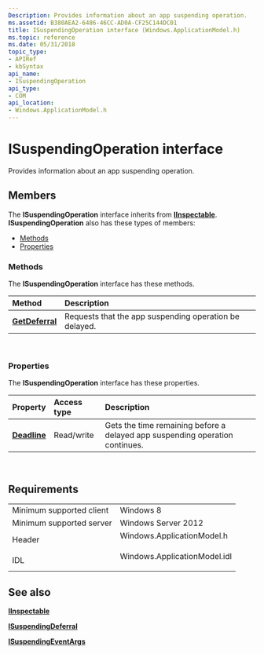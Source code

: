 ```yaml
---
Description: Provides information about an app suspending operation.
ms.assetid: B380AEA2-6486-46CC-AD0A-CF25C144DC01
title: ISuspendingOperation interface (Windows.ApplicationModel.h)
ms.topic: reference
ms.date: 05/31/2018
topic_type:
- APIRef
- kbSyntax
api_name:
- ISuspendingOperation
api_type:
- COM
api_location:
- Windows.ApplicationModel.h
---
```


# ISuspendingOperation interface

Provides information about an app suspending operation.

## Members

The **ISuspendingOperation** interface inherits from [**IInspectable**](https://msdn.microsoft.com/library/BR205821(v=VS.85).aspx). **ISuspendingOperation** also has these types of members:

-   [Methods](#methods)
-   [Properties](#properties)

### Methods

The **ISuspendingOperation** interface has these methods.



| Method                                                  | Description                                                       |
|:--------------------------------------------------------|:------------------------------------------------------------------|
| [**GetDeferral**](isuspendingoperation-getdeferral.md) | Requests that the app suspending operation be delayed.<br/> |



 

### Properties

The **ISuspendingOperation** interface has these properties.



| Property                                                     | Access type           | Description                                                                             |
|:-------------------------------------------------------------|:----------------------|:----------------------------------------------------------------------------------------|
| [**Deadline**](isuspendingoperation-deadline.md)<br/> | Read/write<br/> | Gets the time remaining before a delayed app suspending operation continues.<br/> |



 

## Requirements



|                                     |                                                                                                         |
|-------------------------------------|---------------------------------------------------------------------------------------------------------|
| Minimum supported client<br/> | Windows 8<br/>                                                                                    |
| Minimum supported server<br/> | Windows Server 2012<br/>                                                                          |
| Header<br/>                   | <dl> <dt>Windows.ApplicationModel.h</dt> </dl>   |
| IDL<br/>                      | <dl> <dt>Windows.ApplicationModel.idl</dt> </dl> |



## See also

<dl> <dt>

[**IInspectable**](https://msdn.microsoft.com/library/BR205821(v=VS.85).aspx)
</dt> <dt>

[**ISuspendingDeferral**](isuspendingdeferral.md)
</dt> <dt>

[**ISuspendingEventArgs**](isuspendingeventargs.md)
</dt> </dl>

 

 




